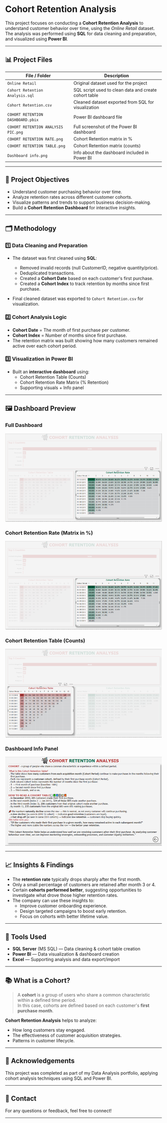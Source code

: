 # Cohort Retention Analysis

This project focuses on conducting a **Cohort Retention Analysis** to understand customer behavior over time, using the *Online Retail* dataset. The analysis was performed using **SQL** for data cleaning and preparation, and visualized using **Power BI**.

---

## 📊 Project Files

| File / Folder                       | Description                                          |
|-------------------------------------|------------------------------------------------------|
| `Online Retail`                     | Original dataset used for the project                |
| `Cohort Retention Analysis.sql`     | SQL script used to clean data and create cohort table |
| `Cohort Retention.csv`              | Cleaned dataset exported from SQL for visualization  |
| `COHORT RETENTION DASHBOARD.pbix`   | Power BI dashboard file                              |
| `COHORT RETENTION ANALYSIS PIC.png` | Full screenshot of the Power BI dashboard            |
| `COHORT RETENTION RATE.png`         | Cohort Retention matrix in %                         |
| `COHORT RETENTION TABLE.png`        | Cohort Retention matrix (counts)                     |
| `Dashboard info.png`                | Info about the dashboard included in Power BI        |

---

## 📌 Project Objectives

- Understand customer purchasing behavior over time.
- Analyze retention rates across different customer cohorts.
- Visualize patterns and trends to support business decision-making.
- Build a **Cohort Retention Dashboard** for interactive insights.

---

## 🗂 Methodology

### 1️⃣ Data Cleaning and Preparation

- The dataset was first cleaned using **SQL**:
    - Removed invalid records (null CustomerID, negative quantity/price).
    - Deduplicated transactions.
    - Created a **Cohort Date** based on each customer's first purchase.
    - Created a **Cohort Index** to track retention by months since first purchase.

- Final cleaned dataset was exported to `Cohort Retention.csv` for visualization.

### 2️⃣ Cohort Analysis Logic

- **Cohort Date** = The month of first purchase per customer.
- **Cohort Index** = Number of months since first purchase.
- The retention matrix was built showing how many customers remained active over each cohort period.

### 3️⃣ Visualization in Power BI

- Built an **interactive dashboard** using:
    - Cohort Retention Table (Counts)
    - Cohort Retention Rate Matrix (% Retention)
    - Supporting visuals + Info panel

---

## 🖼️ Dashboard Preview

### Full Dashboard
![Cohort Retention Rate](COHORT%20RETENTION%20RATE.png)

### Cohort Retention Rate (Matrix in %)

![Cohort Retention Rate](COHORT%20RETENTION%20RATE.png)

### Cohort Retention Table (Counts)

![Cohort Retention Table](COHORT%20RETENTION%20TABLE.png)

### Dashboard Info Panel

![Dashboard Info](Dashboard%20info.png)

---

## 📈 Insights & Findings

- The **retention rate** typically drops sharply after the first month.
- Only a small percentage of customers are retained after month 3 or 4.
- Certain **cohorts performed better**, suggesting opportunities to investigate what drove those higher retention rates.
- The company can use these insights to:
    - Improve customer onboarding experience.
    - Design targeted campaigns to boost early retention.
    - Focus on cohorts with better lifetime value.

---

## 🚀 Tools Used

- **SQL Server** (MS SQL) — Data cleaning & cohort table creation
- **Power BI** — Data visualization & dashboard creation
- **Excel** — Supporting analysis and data export/import

---

## 📚 What is a Cohort?

> A **cohort** is a group of users who share a common characteristic within a defined time period.  
In this case, cohorts are defined based on each customer's **first purchase month**.

**Cohort Retention Analysis** helps to analyze:
- How long customers stay engaged.
- The effectiveness of customer acquisition strategies.
- Patterns in customer lifecycle.

---

## 🤝 Acknowledgements

This project was completed as part of my Data Analysis portfolio, applying cohort analysis techniques using SQL and Power BI.

---

## 💬 Contact

For any questions or feedback, feel free to connect!

---

